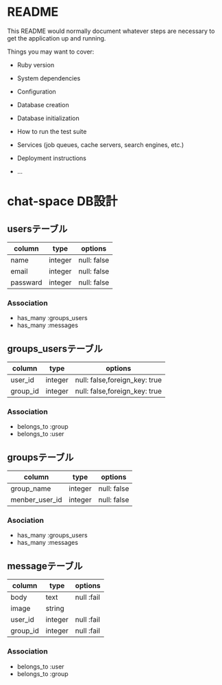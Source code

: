 # README

This README would normally document whatever steps are necessary to get the
application up and running.

Things you may want to cover:

* Ruby version

* System dependencies

* Configuration

* Database creation

* Database initialization

* How to run the test suite

* Services (job queues, cache servers, search engines, etc.)

* Deployment instructions

* ...

# chat-space DB設計

## usersテーブル

|column|type|options|
|------|----|-------|
|name|integer|null: false|
|email|integer|null: false|
|passward|integer|null: false|

### Association
- has_many :groups_users
- has_many :messages


## groups_usersテーブル
|column|type|options|
|------|----|-------|
|user_id|integer|null: false,foreign_key: true|
|group_id|integer|null: false,foreign_key: true|

### Association
- belongs_to :group
- belongs_to :user

## groupsテーブル
|column|type|options|
|------|----|-------|
|group_name|integer|null: false|
|menber_user_id|integer|null: false|

### Asociation
- has_many :groups_users
- has_many :messages

## messageテーブル
|column|type|options|
|------|----|-------|
|body|text|null :fail|
|image|string||
|user_id|integer|null :fail|
|group_id|integer|null :fail|

### Association
- belongs_to :user
- belongs_to :group

